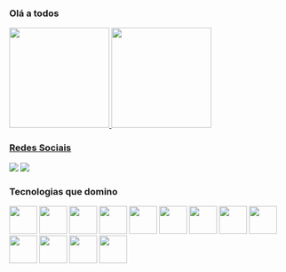 ### Olá a todos
<div>
<a href="https://github.com/joaovitornso">
<img height="180em" src="https://github-readme-stats.vercel.app/api/top-langs/?username=joaovitornso&layout=compact&langs_count=7&theme=dracula"/>
<img height="180em" src="https://github-readme-stats.vercel.app/api?username=joaovitornso&show_icons=true&theme=dracula&include_all_commits=true&count_private=true"/>
</div>
 
 ### Redes Sociais
<div>
<a href="https://www.instagram.com/joaovitor.nso/" target="_blank"><img src="https://img.shields.io/badge/-Instagram-%23E4405F?style=for-the-badge&logo=instagram&logoColor=white" target="_blank"></a>
<a href="https://www.linkedin.com/in/joaovitornso" target="_blank"><img src="https://img.shields.io/badge/-LinkedIn-%230077B5?style=for-the-badge&logo=linkedin&logoColor=white" target="_blank"></a>   
</div>
 
 ### Tecnologias que domino
<div>
<img src="https://cdn.jsdelivr.net/gh/devicons/devicon/icons/java/java-original-wordmark.svg" width="50" height="50" />
<img src="https://cdn.jsdelivr.net/gh/devicons/devicon/icons/python/python-original.svg"  width="50" height="50" /> 
<img src="https://cdn.jsdelivr.net/gh/devicons/devicon/icons/php/php-original.svg" width="50" height="50" />
<img src="https://cdn.jsdelivr.net/gh/devicons/devicon/icons/c/c-original.svg" width="50" height="50" /> 
<img src="https://cdn.jsdelivr.net/gh/devicons/devicon/icons/html5/html5-original.svg" width="50" height="50"/> 
<img src="https://cdn.jsdelivr.net/gh/devicons/devicon/icons/css3/css3-original.svg" width="50" height="50" /> 
<img src="https://cdn.jsdelivr.net/gh/devicons/devicon/icons/bootstrap/bootstrap-original.svg" width="50" height="50" /> 
<img src="https://cdn.jsdelivr.net/gh/devicons/devicon/icons/mysql/mysql-original.svg" width="50" height="50"/>
<img src="https://cdn.jsdelivr.net/gh/devicons/devicon/icons/postgresql/postgresql-original.svg"  width="50" height="50" />
<img src="https://cdn.jsdelivr.net/gh/devicons/devicon/icons/sqlite/sqlite-original.svg" width="50" height="50" /> 
<img src="https://cdn.jsdelivr.net/gh/devicons/devicon/icons/linux/linux-original.svg" width="50" height="50" /> 
<img src="https://cdn.jsdelivr.net/gh/devicons/devicon/icons/opencv/opencv-original-wordmark.svg" width="50" height="50" /> 
<img src="https://cdn.jsdelivr.net/gh/devicons/devicon/icons/django/django-plain.svg" width="50" height="50" /> 
          
</div>
